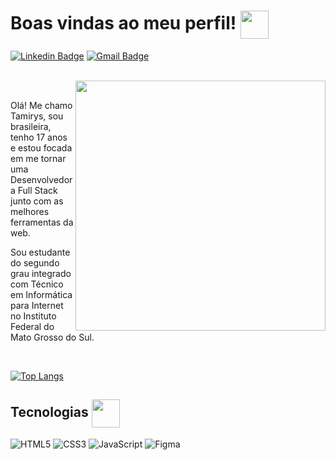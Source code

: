 # Boas vindas ao meu perfil! <img src="https://media.giphy.com/media/iigp4VDyf5dCLRlGkm/giphy.gif" width="45px" height="45px" align="center">

[![Linkedin Badge](https://img.shields.io/badge/-tamirysnogueira-blue?style=flat-square&logo=Linkedin&logoColor=white&link=https://www.linkedin.com/in/tamirys-nogueira-346958205/)](https://www.linkedin.com/in/tamirys-nogueira-346958205/)
[![Gmail Badge](https://img.shields.io/badge/-tamirysnogueira12@gmail.com-c14438?style=flat-square&logo=Gmail&logoColor=white&link=mailto:tamirysnogueira12@gmail.com)](mailto:tamirysnogueira12@gmail.com)
<br>
<br>


<img src="https://media.giphy.com/media/Bzzb92NKwUOj0FjQOd/giphy.gif" align="right" width="400px">
<br>

Olá! Me chamo Tamirys, sou brasileira, tenho 17 anos e estou focada em me tornar uma Desenvolvedora
Full Stack junto com as melhores ferramentas da web.

Sou estudante do segundo grau integrado com Técnico em Informática para Internet no
Instituto Federal do Mato Grosso do Sul.

<br>

[![Top Langs](https://github-readme-stats.vercel.app/api/top-langs/?username=tamirysnogueira&langs_count=8&layout=compact&theme=radical)](https://github.com/anuraghazra/github-readme-stats) 

##  Tecnologias <img src="https://media.giphy.com/media/l0LpKuTWbq8osPTT11/giphy.gif" width="45px" height="45px" align="center">

![HTML5](https://img.shields.io/badge/HTML5-E34F26?style=for-the-badge&logo=html5&logoColor=white)
![CSS3](https://img.shields.io/badge/CSS3-1572B6?style=for-the-badge&logo=css3&logoColor=white)
![JavaScript](https://img.shields.io/badge/JavaScript-F7DF1E?style=for-the-badge&logo=javascript&logoColor=black)
![Figma](https://img.shields.io/badge/Figma-F24E1E?style=for-the-badge&logo=figma&logoColor=white)
